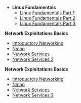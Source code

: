 - <b>Linux Fundamentals</b>
  - [Linux Fundamentals Part 1](https://github.com/Rowen-Robinson-II/osticket-prereqs)
  - [Linux Fundamentals Part 2](https://github.com/Rowen-Robinson-II/coming-soon)
  - [Linux Fundamentals Part 3](https://github.com/Rowen-Robinson-II/coming-soon)

<b>Network Exploitations Basics</b>
  - [Introductory Networking](https://github.com/Rowen-Robinson-II/osticket-prereqs)
  - [Nmap](https://github.com/Rowen-Robinson-II/coming-soon)
  - [Network Services](https://github.com/Rowen-Robinson-II/coming-soon)
  - [Network Services 2](https://github.com/Rowen-Robinson-II/coming-soon)
  
<b>Network Exploitations Basics</b>
  - [Introductory Networking](https://github.com/Rowen-Robinson-II/osticket-prereqs)
  - [Nmap](https://github.com/Rowen-Robinson-II/coming-soon)
  - [Network Services](https://github.com/Rowen-Robinson-II/coming-soon)
  - [Network Services 2](https://github.com/Rowen-Robinson-II/coming-soon)


